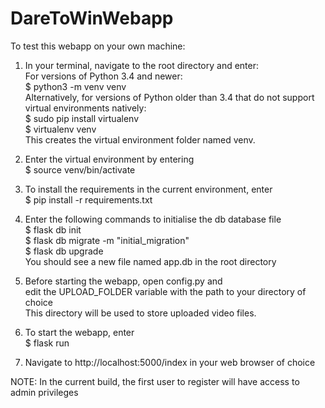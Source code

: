# DareToWinWebapp

To test this webapp on your own machine:

1. In your terminal, navigate to the root directory and enter:<br>
    For versions of Python 3.4 and newer:<br>
    $ python3 -m venv venv<br>
    Alternatively, for versions of Python older than 3.4 that do not support virtual environments natively:<br>
    $ sudo pip install virtualenv<br>
    $ virtualenv venv<br>
   This creates the virtual environment folder named venv.<br>

2. Enter the virtual environment by entering<br>
    $ source venv/bin/activate<br>
    
3. To install the requirements in the current environment, enter<br>
    $ pip install -r requirements.txt<br>
    
4. Enter the following commands to initialise the db database file<br>
    $ flask db init<br>
    $ flask db migrate -m "initial_migration"<br>
    $ flask db upgrade<br>
   You should see a new file named app.db in the root directory<br>
   
5. Before starting the webapp, open config.py and <br>
   edit the UPLOAD_FOLDER variable with the path to your directory of choice<br>
   This directory will be used to store uploaded video files.<br>

5. To start the webapp, enter<br>
    $ flask run<br>
    
6. Navigate to http://localhost:5000/index in your web browser of choice

NOTE: In the current build, the first user to register will have access to admin privileges
